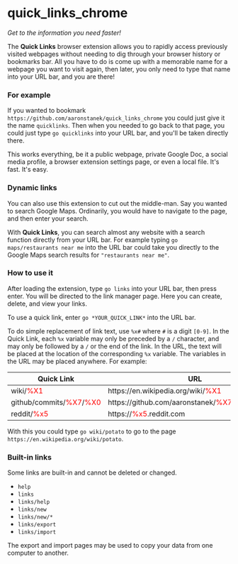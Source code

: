 # quick_links_chrome

*Get to the information you need faster!*

The **Quick Links** browser extension allows you to rapidly access
previously visited webpages without needing to dig through your
browser history or bookmarks bar. All you have to do is
come up with a memorable name for a webpage you want to visit again,
then later, you only need to type that name into your URL bar,
and you are there!

### For example

If you wanted to bookmark `https://github.com/aaronstanek/quick_links_chrome`
you could just give it the name `quicklinks`.
Then when you needed to go back to that page, you could just type `go quicklinks`
into your URL bar, and you'll be taken directly there.

This works everything, be it a public webpage, private Google Doc, a social media profile, 
a browser extension settings page, or even a local file. It's fast. It's easy.

### Dynamic links

You can also use this extension to cut out the middle-man.
Say you wanted to search Google Maps. Ordinarily, you would
have to navigate to the page, and then enter your search.

With **Quick Links**, you can search almost any website
with a search function directly from your URL bar.
For example typing `go maps/restaurants near me` into the URL bar could take you
directly to the Google Maps search results for `"restaurants near me"`.

### How to use it

After loading the extension, type `go links` into your URL
bar, then press enter. You will be directed to the link manager page.
Here you can create, delete, and view your links.

To use a quick link, enter `go *YOUR_QUICK_LINK*` into the URL bar.

To do simple replacement of link text, use `%x#` where `#` is a digit `[0-9]`.
In the Quick Link, each `%x` variable may only be preceded by a `/` character,
and may only be followed by a `/` or the end of the link.
In the URL, the text will be placed at the location of the corresponding `%x` variable.
The variables in the URL may be placed anywhere.
For example:

| Quick Link  | URL |
| ----------- | ----------- |
| wiki/<span style="color:red">%X1</span> | htt<span>ps://</span>en.wikipedia.org/wiki/<span style="color:red">%X1</span> |
| github/commits/<span style="color:red">%X7</span>/<span style="color:red">%X0</span> | htt<span>ps://</span>github.com/aaronstanek/<span style="color:red">%X7</span>/commits/<span style="color:red">%X0</span> |
| reddit/<span style="color:red">%x5</span> | htt<span>ps://</span><span style="color:red">%x5</span>.reddit.com |

With this you could type `go wiki/potato` to go to the page `https://en.wikipedia.org/wiki/potato`.

### Built-in links

Some links are built-in and cannot be deleted or changed.

- `help`
- `links`
- `links/help`
- `links/new`
- `links/new/*`
- `links/export`
- `links/import`

The export and import pages may be used to copy your data from one computer to another.
